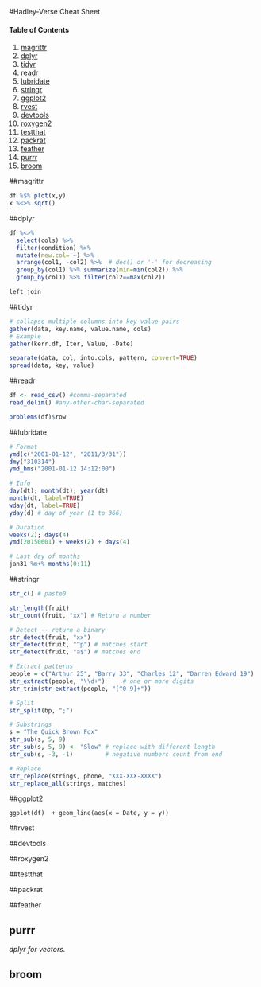 #Hadley-Verse Cheat Sheet

#### Table of Contents
1. [magrittr](#magrittr)
5. [dplyr](#dplyr)
4. [tidyr](#tidyr)
2. [readr](#readr)
2. [lubridate](#lubridate)
3. [stringr](#stringr)
7. [ggplot2](#ggplot2)
9. [rvest](#rvest)
9. [devtools](#devtools)
9. [roxygen2](#roxygen2)
9. [testthat](#testthat)
9. [packrat](#packrat)
1. [feather](#feather)
2. [purrr](#purrr)
3. [broom](#broom)

##magrittr
```r
df %$% plot(x,y)
x %<>% sqrt()
```

##dplyr
```r
df %<>% 
  select(cols) %>%
  filter(condition) %>% 
  mutate(new.col= ~) %>% 
  arrange(col1, -col2) %>%  # dec() or '-' for decreasing
  group_by(col1) %>% summarize(min=min(col2)) %>% 
  group_by(col1) %>% filter(col2==max(col2))

left_join

```

##tidyr
```r
# collapse multiple columns into key-value pairs
gather(data, key.name, value.name, cols) 
# Example
gather(kerr.df, Iter, Value, -Date)

separate(data, col, into.cols, pattern, convert=TRUE)
spread(data, key, value)
```

##readr
```r
df <- read_csv() #comma-separated
read_delim() #any-other-char-separated

problems(df)$row
```

##lubridate
```r
# Format
ymd(c("2001-01-12", "2011/3/31"))
dmy("310314")
ymd_hms("2001-01-12 14:12:00")

# Info
day(dt); month(dt); year(dt)
month(dt, label=TRUE)
wday(dt, label=TRUE)
yday(d) # day of year (1 to 366)

# Duration
weeks(2); days(4)
ymd(20150601) + weeks(2) + days(4)

# Last day of months
jan31 %m+% months(0:11)
```

##stringr
```r
str_c() # paste0

str_length(fruit)
str_count(fruit, "xx") # Return a number

# Detect -- return a binary
str_detect(fruit, "xx") 
str_detect(fruit, "^p") # matches start
str_detect(fruit, "a$") # matches end

# Extract patterns
people = c("Arthur 25", "Barry 33", "Charles 12", "Darren Edward 19")
str_extract(people, "\\d+")     # one or more digits
str_trim(str_extract(people, "[^0-9]+"))

# Split
str_split(bp, ";")

# Substrings
s = "The Quick Brown Fox"
str_sub(s, 5, 9)
str_sub(s, 5, 9) <- "Slow" # replace with different length
str_sub(s, -3, -1)         # negative numbers count from end

# Replace
str_replace(strings, phone, "XXX-XXX-XXXX")
str_replace_all(strings, matches)
```

##ggplot2
```
ggplot(df)  + geom_line(aes(x = Date, y = y))
```

##rvest

##devtools

##roxygen2

##testthat

##packrat

##feather

## purrr
*dplyr for vectors.* 

## broom


